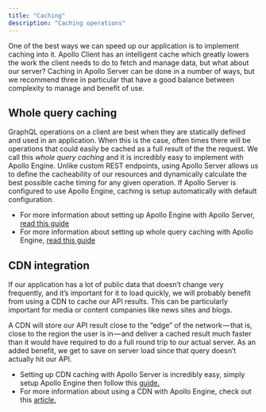 ```yaml
---
title: "Caching"
description: "Caching operations"
---
```


One of the best ways we can speed up our application is to implement caching into it. Apollo Client has an intelligent cache which greatly lowers the work the client needs to do to fetch and manage data, but what about our server? Caching in Apollo Server can be done in a number of ways, but we recommend three in particular that have a good balance between complexity to manage and benefit of use.

<h2 id="whole-query">Whole query caching</h2>

GraphQL operations on a client are best when they are statically defined and used in an application. When this is the case, often times there will be operations that could easily be cached as a full result of the the request. We call this _whole query caching_ and it is incredibly easy to implement with Apollo Engine. Unlike custom REST endpoints, using Apollo Server allows us to define the cacheability of our resources and dynamically calculate the best possible cache timing for any given operation. If Apollo Server is configured to use Apollo Engine, caching is setup automatically with default configuration.

* For more information about setting up Apollo Engine with Apollo Server, [read this guide]()
* For more information about setting up whole query caching with Apollo Engine, [read this guide](https://www.apollographql.com/docs/engine/caching.html)

<h2 id="cdn-caching">CDN integration</h2>

If our application has a lot of public data that doesn’t change very frequently, and it’s important for it to load quickly, we will probably benefit from using a CDN to cache our API results. This can be particularly important for media or content companies like news sites and blogs.

A CDN will store our API result close to the “edge” of the network — that is, close to the region the user is in — and deliver a cached result much faster than it would have required to do a full round trip to our actual server. As an added benefit, we get to save on server load since that query doesn’t actually hit our API.

* Setting up CDN caching with Apollo Server is incredibly easy, simply setup Apollo Engine then follow this [guide.](https://www.apollographql.com/docs/engine/cdn.html)
* For more information about using a CDN with Apollo Engine, check out this [article.](https://dev-blog.apollodata.com/caching-graphql-results-in-your-cdn-54299832b8e2)